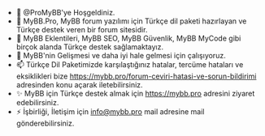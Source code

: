 - 👋 @ProMyBB'ye Hoşgeldiniz.
- 👀 MyBB.Pro, MyBB forum yazılımı için Türkçe dil paketi hazırlayan ve Türkçe destek veren bir forum sitesidir.
- 🌱 MyBB Eklentileri, MyBB SEO, MyBB Güvenlik, MyBB MyCode gibi birçok alanda Türkçe destek sağlamaktayız.
- 💞️ MyBB'nin Gelişmesi ve daha iyi hale gelmesi için çalışıyoruz.
- 📫 Türkçe Dil Paketimizde karşılaştığınız hatalar, tercüme hataları ve eksiklikleri bize https://mybb.pro/forum-ceviri-hatasi-ve-sorun-bildirimi adresinden konu açarak iletebilirsiniz.
- ✨ MyBB için Türkçe destek almak için https://mybb.pro adresini ziyaret edebilirsiniz.
- ⚡ İşbirliği, İletişim için info@mybb.pro mail adresine mail gönderebilirsiniz.

